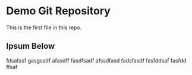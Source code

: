 # Demo Git Repository

This is the first file in this repo.

## Ipsum Below

fdsafasf gasgsadf afasdff fasdfsadf afssdfasd
fadsfasdf fasfddsaf
fasfdd 
ffsaf
